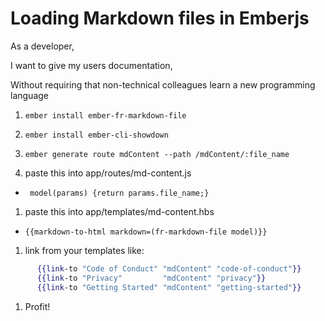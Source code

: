# Loading Markdown files in Emberjs

As a developer,

I want to give my users documentation,

Without requiring that non-technical colleagues learn a new programming language

1. `ember install ember-fr-markdown-file`

1. `ember install ember-cli-showdown`

1. `ember generate route mdContent --path /mdContent/:file_name`

1. paste this into app/routes/md-content.js
  - ` model(params) {return params.file_name;}`
1. paste this into app/templates/md-content.hbs
  - `{{markdown-to-html markdown=(fr-markdown-file model)}}`
  
1. link from your templates like:
```handlebars
      {{link-to "Code of Conduct" "mdContent" "code-of-conduct"}}
      {{link-to "Privacy"         "mdContent" "privacy"}}
      {{link-to "Getting Started" "mdContent" "getting-started"}}
```

1. Profit!
